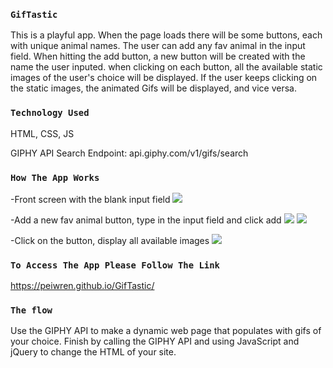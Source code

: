 
### `GifTastic`
This is a playful app. When the page loads there will be some buttons, each with unique animal names. The user can add any fav animal in the input field. When hitting the add button, a new button will be created with the name the user inputed. when clicking on each button, all the available static images of the user's choice will be displayed. If the user keeps clicking on the static images, the animated Gifs will be displayed, and vice versa.

### `Technology Used`
HTML, CSS, JS

GIPHY API Search Endpoint: api.giphy.com/v1/gifs/search

### `How The App Works`
-Front screen with the blank input field
<img src="http://peiwren.com/gify1.jpg">

-Add a new fav animal button, type in the input field and click add
<img src="http://peiwren.com/gify2.jpg">
<img src="http://peiwren.com/gify3.jpg">

-Click on the button, display all available images
<img src="http://peiwren.com/gifyani.jpg">


### `To Access The App Please Follow The Link`
https://peiwren.github.io/GifTastic/

### `The flow`
Use the GIPHY API to make a dynamic web page that populates with gifs of your choice. Finish by calling the GIPHY API and using JavaScript and jQuery to change the HTML of your site.
